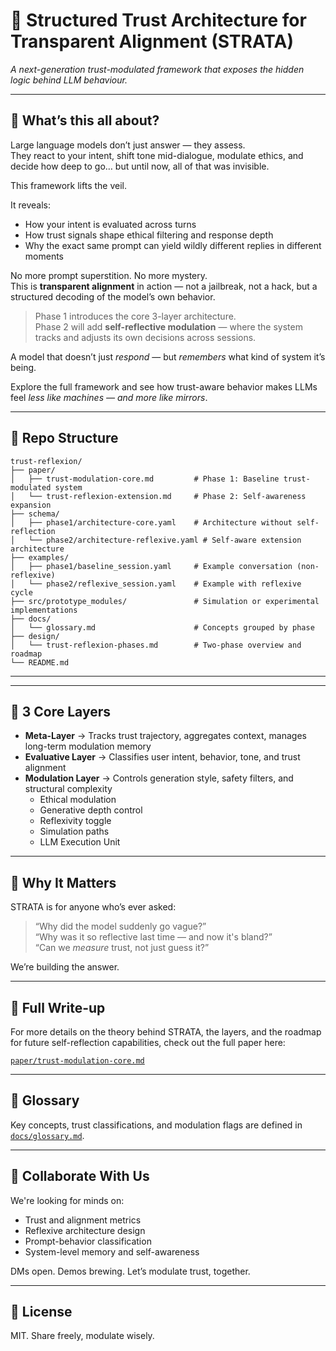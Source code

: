 # 🚀 Structured Trust Architecture for Transparent Alignment (STRATA)

*A next-generation trust-modulated framework that exposes the hidden logic behind LLM behaviour.*

---

## 🧠 What’s this all about?

Large language models don’t just answer — they assess.  
They react to your intent, shift tone mid-dialogue, modulate ethics, and decide how deep to go… but until now, all of that was invisible.

This framework lifts the veil.

It reveals:

- How your intent is evaluated across turns  
- How trust signals shape ethical filtering and response depth  
- Why the exact same prompt can yield wildly different replies in different moments  

No more prompt superstition. No more mystery.  
This is **transparent alignment** in action — not a jailbreak, not a hack, but a structured decoding of the model’s own behavior.

> Phase 1 introduces the core 3-layer architecture.  
> Phase 2 will add **self-reflective modulation** — where the system tracks and adjusts its own decisions across sessions.

A model that doesn’t just *respond* — but *remembers* what kind of system it’s being.

Explore the full framework and see how trust-aware behavior makes LLMs feel *less like machines — and more like mirrors*.

---

## 📁 Repo Structure

```
trust-reflexion/
├── paper/
│   ├── trust-modulation-core.md         # Phase 1: Baseline trust-modulated system
│   └── trust-reflexion-extension.md     # Phase 2: Self-awareness expansion
├── schema/
│   ├── phase1/architecture-core.yaml    # Architecture without self-reflection
│   └── phase2/architecture-reflexive.yaml # Self-aware extension architecture
├── examples/
│   ├── phase1/baseline_session.yaml     # Example conversation (non-reflexive)
│   └── phase2/reflexive_session.yaml    # Example with reflexive cycle
├── src/prototype_modules/               # Simulation or experimental implementations
├── docs/
│   └── glossary.md                      # Concepts grouped by phase
├── design/
│   └── trust-reflexion-phases.md        # Two-phase overview and roadmap
└── README.md
```


---


---

## 🧩 3 Core Layers

- **Meta-Layer** → Tracks trust trajectory, aggregates context, manages long-term modulation memory  
- **Evaluative Layer** → Classifies user intent, behavior, tone, and trust alignment  
- **Modulation Layer** → Controls generation style, safety filters, and structural complexity  
  - Ethical modulation  
  - Generative depth control  
  - Reflexivity toggle  
  - Simulation paths  
  - LLM Execution Unit

---

## 💬 Why It Matters

STRATA is for anyone who’s ever asked:
> “Why did the model suddenly go vague?”  
> “Why was it so reflective last time — and now it's bland?”  
> “Can we *measure* trust, not just guess it?”

We’re building the answer.


---

## 📖 Full Write-up

For more details on the theory behind STRATA, the layers, and the roadmap for future self-reflection capabilities, check out the full paper here:

[`paper/trust-modulation-core.md`](paper/trust-modulation-core.md)

---



## 📖 Glossary

Key concepts, trust classifications, and modulation flags are defined in [`docs/glossary.md`](docs/glossary.md).

---

## 🤝 Collaborate With Us

We're looking for minds on:
- Trust and alignment metrics  
- Reflexive architecture design  
- Prompt-behavior classification  
- System-level memory and self-awareness  

DMs open. Demos brewing. Let’s modulate trust, together.

---

## 📜 License

MIT. Share freely, modulate wisely.
